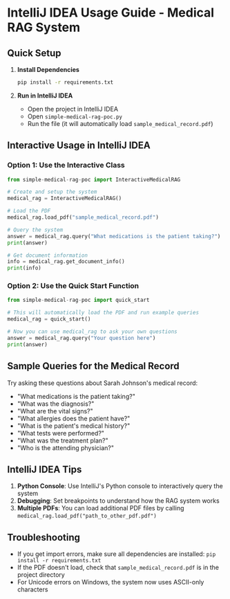 # IntelliJ IDEA Usage Guide - Medical RAG System

## Quick Setup

1. **Install Dependencies**
   ```bash
   pip install -r requirements.txt
   ```

2. **Run in IntelliJ IDEA**
   - Open the project in IntelliJ IDEA
   - Open `simple-medical-rag-poc.py`
   - Run the file (it will automatically load `sample_medical_record.pdf`)

## Interactive Usage in IntelliJ IDEA

### Option 1: Use the Interactive Class

```python
from simple-medical-rag-poc import InteractiveMedicalRAG

# Create and setup the system
medical_rag = InteractiveMedicalRAG()

# Load the PDF
medical_rag.load_pdf("sample_medical_record.pdf")

# Query the system
answer = medical_rag.query("What medications is the patient taking?")
print(answer)

# Get document information
info = medical_rag.get_document_info()
print(info)
```

### Option 2: Use the Quick Start Function

```python
from simple-medical-rag-poc import quick_start

# This will automatically load the PDF and run example queries
medical_rag = quick_start()

# Now you can use medical_rag to ask your own questions
answer = medical_rag.query("Your question here")
print(answer)
```

## Sample Queries for the Medical Record

Try asking these questions about Sarah Johnson's medical record:

- "What medications is the patient taking?"
- "What was the diagnosis?"
- "What are the vital signs?"
- "What allergies does the patient have?"
- "What is the patient's medical history?"
- "What tests were performed?"
- "What was the treatment plan?"
- "Who is the attending physician?"

## IntelliJ IDEA Tips

1. **Python Console**: Use IntelliJ's Python console to interactively query the system
2. **Debugging**: Set breakpoints to understand how the RAG system works
3. **Multiple PDFs**: You can load additional PDF files by calling `medical_rag.load_pdf("path_to_other_pdf.pdf")`

## Troubleshooting

- If you get import errors, make sure all dependencies are installed: `pip install -r requirements.txt`
- If the PDF doesn't load, check that `sample_medical_record.pdf` is in the project directory
- For Unicode errors on Windows, the system now uses ASCII-only characters